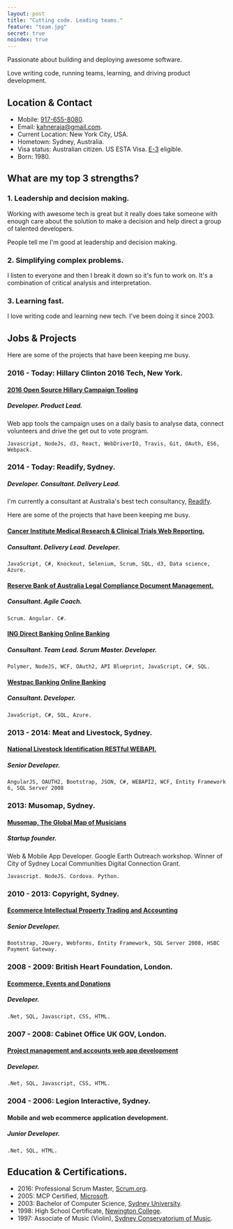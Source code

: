 ```yaml
---
layout: post
title: "Cutting code. Leading teams."
feature: "team.jpg"
secret: true
noindex: true
---
```


Passionate about building and deploying awesome software.

Love writing code, running teams, learning, and driving product development.

## Location & Contact

- Mobile: [917-655-8080](tel:917-655-8080).
- Email: <kahneraja@gmail.com>.
- Current Location: New York City, USA.
- Hometown: Sydney, Australia.
- Visa status: Australian citizen. US ESTA Visa.  [E-3](https://www.uscis.gov/working-united-states/temporary-workers/e-3-certain-specialty-occupation-professionals-australia) eligible.
- Born: 1980.

## What are my top 3 strengths?

### 1. Leadership and decision making.

Working with awesome tech is great but it really does take someone with enough care about the solution to make a decision and help direct a group of talented developers.

People tell me I'm good at leadership and decision making.

### 2. Simplifying complex problems.

I listen to everyone and then I break it down so it's fun to work on. It's a combination of critical analysis and interpretation.

### 3. Learning fast.

I love writing code and learning new tech. I've been doing it since 2003.

## Jobs & Projects

Here are some of the projects that have been keeping me busy.

### 2016 - Today: Hillary Clinton 2016 Tech, New York.

#### [2016 Open Source Hillary Campaign Tooling](http://devprogress.us/)

##### Developer. Product Lead.

Web app tools the campaign uses on a daily basis to analyse data, connect volunteers and drive the get out to vote program.

	Javascript, NodeJs, d3, React, WebDriverIO, Travis, Git, OAuth, ES6, Webpack.

### 2014 - Today: Readify, Sydney.

##### Developer. Consultant. Delivery Lead.

I'm currently a consultant at Australia's best tech consultancy, [Readify](http://www.readify.net).

Here are some of the projects that have been keeping me busy.

#### [Cancer Institute Medical Research & Clinical Trials Web Reporting.](http://www.cancerinstitute.org.au)

##### Consultant. Delivery Lead. Developer.

	JavaScript, C#, Knockout, Selenium, Scrum, SQL, d3, Data science, Azure.

#### [Reserve Bank of Australia Legal Compliance Document Management.](http://www.rba.gov.au)

##### Consultant. Agile Coach.

	Scrum. Angular. C#.

#### [ING Direct Banking Online Banking](http://www.ingdirect.com.au)

##### Consultant. Team Lead. Scrum Master. Developer.

	Polymer, NodeJS, WCF, OAuth2, API Blueprint, JavaScript, C#, SQL.

#### [Westpac Banking Online Banking](http://www.westpac.com.au)

##### Consultant. Developer.

	JavaScript, C#, SQL, Azure.

### 2013 - 2014: Meat and Livestock, Sydney.

#### [National Livestock Identification RESTful WEBAPI.](http://www.nlis.com.au)

##### Senior Developer.

	AngularJS, OAUTH2, Bootstrap, JSON, C#, WEBAPI2, WCF, Entity Framework 6, SQL Server 2008

### 2013: Musomap, Sydney.

#### [Musomap, The Global Map of Musicians](http://www.musomap.com)

##### Startup founder.

Web & Mobile App Developer. Google Earth Outreach workshop. Winner of City of Sydney Local Communities Digital Connection Grant.

	Javascript. NodeJS. Cordova. Python.

### 2010 - 2013: Copyright, Sydney.

#### [Ecommerce Intellectual Property Trading and Accounting](http://www.copyright.org.au)

##### Senior Developer.

	Bootstrap, JQuery, Webforms, Entity Framework, SQL Server 2008, HSBC Payment Gateway.

### 2008 - 2009: British Heart Foundation, London.

#### [Ecommerce, Events and Donations](http://www.bhf.org.uk)

##### Developer.

	.Net, SQL, Javascript, CSS, HTML.

### 2007 - 2008: Cabinet Office UK GOV, London.

#### [Project management and accounts  web app development](https://www.gov.uk/government/policies/major-project-management)

##### Developer.

	.Net, SQL, Javascript, CSS, HTML.

### 2004 - 2006: Legion Interactive, Sydney.

#### Mobile and web ecommerce application development.

##### Junior Developer.

	.Net, SQL, HTML.

## Education & Certifications.

- 2016: Professional Scrum Master, [Scrum.org](http://www.scrum.org).
- 2005: MCP Certified, [Microsoft](http://www.microsoft.com).
- 2003: Bachelor of Computer Science, [Sydney University](http://sydney.edu.au/).
- 1998: High School Certificate, [Newington College](http://www.newington.nsw.edu.au).
- 1997: Associate of Music (Violin), [Sydney Conservatorium of Music](http://music.sydney.edu.au).
